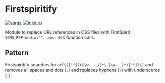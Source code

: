 # Firstspiritify

[![yargs](https://img.shields.io/badge/yargs-6.6.0-brightgreen.svg)](http://yargs.js.org/)
[![mkdirp](https://img.shields.io/badge/mkdirp-0.5.1-brightgreen.svg)](https://github.com/substack/node-mkdirp)

Module to replace URL references in CSS files with FirstSpirit `$CMS_REF(media:"", abs: 0)$` function calls.

## Pattern

Firstspiritify searches for `url\(['"]?([\w-_ ./]*\.[\w-_ ]*)['"]?\)` and removes all spaces and dots (`.`) and replaces hyphens (`-`) with underscores (`_`).
